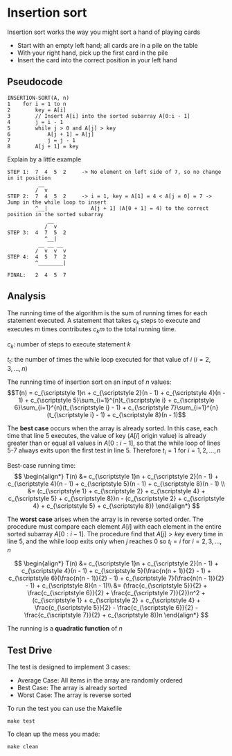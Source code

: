 # Insertion sort
Insertion sort works the way you might sort a hand of playing cards
- Start with an empty left hand; all cards are in a pile on the table
- With your right hand, pick up the first card in the pile
- Insert the card into the correct position in your left hand

## Pseudocode
```
INSERTION-SORT(A, n)
1    for i = 1 to n
2        key = A[i]
3        // Insert A[i] into the sorted subarray A[0:i - 1]
4        j = i - 1
5        while j > 0 and A[j] > key
6            A[j + 1] = A[j]
7            j = j - 1
8        A[j + 1] = key
```
Explain by a little example
```
STEP 1:  7  4  5  2     -> No element on left side of 7, so no change in it position
          __
         /  v
STEP 2:  7  4  5  2     -> i = 1, key = A[1] = 4 < A[j = 0] = 7 -> Jump in the while loop to insert
         ^__|              A[j + 1] (A[0 + 1] = 4) to the correct position in the sorted subarray
             __
            /  v
STEP 3:  4  7  5  2
            ^__|
          __ __ __
         /  v  v  v
STEP 4:  4  5  7  2
         ^________|

FINAL:   2  4  5  7
```

## Analysis
The running time of the algorithm is the sum of running times for each statement executed. A statement that takes $c_{\scriptstyle k}$ steps to execute and executes $m$ times contributes $c_{\scriptstyle k}m$ to the total running time.

$c_{\scriptstyle k}$: number of steps to execute statement $k$

$t_{\scriptstyle t}$: the number of times the while loop executed for that value of $i$ ($i = 2,3,...,n$)

The running time of insertion sort on an input of $n$ values:
$$T(n) = c_{\scriptstyle 1}n + c_{\scriptstyle 2}(n - 1) + c_{\scriptstyle 4}(n - 1) + c_{\scriptstyle 5}\sum_{i=1}^{n}t_{\scriptstyle i} + c_{\scriptstyle 6}\sum_{i=1}^{n}(t_{\scriptstyle i} - 1) + c_{\scriptstyle 7}\sum_{i=1}^{n}(t_{\scriptstyle i} - 1) + c_{\scriptstyle 8}(n - 1)$$

The **best case** occurs when the array is already sorted. In this case, each time that line 5 executes, the value of key ($A[i]$ origin value) is already greater than or equal all values in $A[0:i - 1]$, so that the while loop of lines 5-7 always exits upon the first test in line 5. Therefore $t_{\scriptstyle i} = 1$ for $i = 1,2,...,n$

Best-case running time:
$$
\begin{align*}
T(n) &= c_{\scriptstyle 1}n + c_{\scriptstyle 2}(n - 1) + c_{\scriptstyle 4}(n - 1) + c_{\scriptstyle 5}(n - 1) + c_{\scriptstyle 8}(n - 1) \\
&= (c_{\scriptstyle 1} + c_{\scriptstyle 2} + c_{\scriptstyle 4} + c_{\scriptstyle 5} + c_{\scriptstyle 8})n - (c_{\scriptstyle 2} + c_{\scriptstyle 4} + c_{\scriptstyle 5} + c_{\scriptstyle 8})
\end{align*}
$$

The **worst case** arises when the array is in reverse sorted order. The procedure must compare each element $A[i]$ with each element in the entire sorted subarray $A[0:i - 1]$. The procedure find that $A[j] > key$ every time in line 5, and the while loop exits only when $j$ reaches 0 so $t_{\scriptstyle i} = i$ for $i = 2,3,...,n$

$$
\begin{align*}
T(n) &= c_{\scriptstyle 1}n + c_{\scriptstyle 2}(n - 1) + c_{\scriptstyle 4}(n - 1) + c_{\scriptstyle 5}(\frac{n(n + 1)}{2} - 1) + c_{\scriptstyle 6}(\frac{n(n - 1)}{2} - 1) + c_{\scriptstyle 7}(\frac{n(n - 1)}{2} - 1) + c_{\scriptstyle 8}(n - 1)\\
&= (\frac{c_{\scriptstyle 5}}{2} + \frac{c_{\scriptstyle 6}}{2} + \frac{c_{\scriptstyle 7}}{2})n^2 + (c_{\scriptstyle 1} + c_{\scriptstyle 2} + c_{\scriptstyle 4} + \frac{c_{\scriptstyle 5}}{2} - \frac{c_{\scriptstyle 6}}{2} - \frac{c_{\scriptstyle 7}}{2} + c_{\scriptstyle 8})n
\end{align*}
$$

The running is a **quadratic function** of $n$

## Test Drive
The test is designed to implement 3 cases:
- Average Case: All items in the array are randomly ordered
- Best Case: The array is already sorted
- Worst Case: The array is reverse sorted

To run the test you can use the Makefile
```
make test
```

To clean up the mess you made:
```
make clean
```